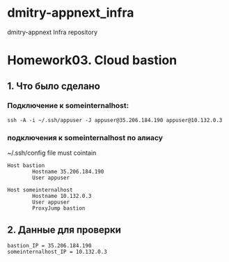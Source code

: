 # dmitry-appnext_infra
dmitry-appnext Infra repository

# Homework03. Cloud bastion

## 1. Что было сделано
### Подключение к someinternalhost:
```
ssh -A -i ~/.ssh/appuser -J appuser@35.206.184.190 appuser@10.132.0.3
```

### подключения к someinternalhost по алиасу
~/.ssh/config file must cointain
```
Host bastion
        Hostname 35.206.184.190
        User appuser

Host someinternalhost
        Hostname 10.132.0.3
        User appuser
        ProxyJump bastion
```

## 2. Данные для проверки
```
bastion_IP = 35.206.184.190
someinternalhost_IP = 10.132.0.3
```


